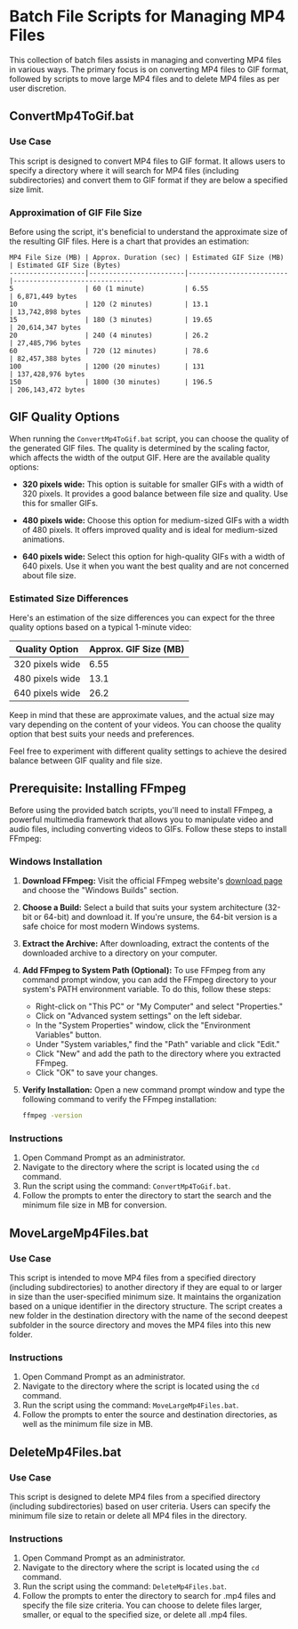 # Batch File Scripts for Managing MP4 Files

This collection of batch files assists in managing and converting MP4 files in various ways. The primary focus is on converting MP4 files to GIF format, followed by scripts to move large MP4 files and to delete MP4 files as per user discretion.

## ConvertMp4ToGif.bat

### Use Case
This script is designed to convert MP4 files to GIF format. It allows users to specify a directory where it will search for MP4 files (including subdirectories) and convert them to GIF format if they are below a specified size limit.

### Approximation of GIF File Size
Before using the script, it's beneficial to understand the approximate size of the resulting GIF files. Here is a chart that provides an estimation:

```
MP4 File Size (MB) | Approx. Duration (sec) | Estimated GIF Size (MB) | Estimated GIF Size (Bytes)
-------------------|------------------------|-------------------------|------------------------------
5                  | 60 (1 minute)          | 6.55                    | 6,871,449 bytes
10                 | 120 (2 minutes)        | 13.1                    | 13,742,898 bytes
15                 | 180 (3 minutes)        | 19.65                   | 20,614,347 bytes
20                 | 240 (4 minutes)        | 26.2                    | 27,485,796 bytes
60                 | 720 (12 minutes)       | 78.6                    | 82,457,388 bytes
100                | 1200 (20 minutes)      | 131                     | 137,428,976 bytes
150                | 1800 (30 minutes)      | 196.5                   | 206,143,472 bytes
```

## GIF Quality Options

When running the `ConvertMp4ToGif.bat` script, you can choose the quality of the generated GIF files. The quality is determined by the scaling factor, which affects the width of the output GIF. Here are the available quality options:

- **320 pixels wide:** This option is suitable for smaller GIFs with a width of 320 pixels. It provides a good balance between file size and quality. Use this for smaller GIFs.

- **480 pixels wide:** Choose this option for medium-sized GIFs with a width of 480 pixels. It offers improved quality and is ideal for medium-sized animations.

- **640 pixels wide:** Select this option for high-quality GIFs with a width of 640 pixels. Use it when you want the best quality and are not concerned about file size.

### Estimated Size Differences

Here's an estimation of the size differences you can expect for the three quality options based on a typical 1-minute video:

| Quality Option      | Approx. GIF Size (MB) |
|---------------------|-----------------------|
| 320 pixels wide     | 6.55                  |
| 480 pixels wide     | 13.1                  |
| 640 pixels wide     | 26.2                  |

Keep in mind that these are approximate values, and the actual size may vary depending on the content of your videos. You can choose the quality option that best suits your needs and preferences.

Feel free to experiment with different quality settings to achieve the desired balance between GIF quality and file size.

## Prerequisite: Installing FFmpeg

Before using the provided batch scripts, you'll need to install FFmpeg, a powerful multimedia framework that allows you to manipulate video and audio files, including converting videos to GIFs. Follow these steps to install FFmpeg:

### Windows Installation

1. **Download FFmpeg:** Visit the official FFmpeg website's [download page](https://www.ffmpeg.org/download.html) and choose the "Windows Builds" section.

2. **Choose a Build:** Select a build that suits your system architecture (32-bit or 64-bit) and download it. If you're unsure, the 64-bit version is a safe choice for most modern Windows systems.

3. **Extract the Archive:** After downloading, extract the contents of the downloaded archive to a directory on your computer.

4. **Add FFmpeg to System Path (Optional):** To use FFmpeg from any command prompt window, you can add the FFmpeg directory to your system's PATH environment variable. To do this, follow these steps:
   
   - Right-click on "This PC" or "My Computer" and select "Properties."
   - Click on "Advanced system settings" on the left sidebar.
   - In the "System Properties" window, click the "Environment Variables" button.
   - Under "System variables," find the "Path" variable and click "Edit."
   - Click "New" and add the path to the directory where you extracted FFmpeg.
   - Click "OK" to save your changes.

5. **Verify Installation:** Open a new command prompt window and type the following command to verify the FFmpeg installation:

   ```bash
   ffmpeg -version

### Instructions
1. Open Command Prompt as an administrator.
2. Navigate to the directory where the script is located using the `cd` command.
3. Run the script using the command: `ConvertMp4ToGif.bat`.
4. Follow the prompts to enter the directory to start the search and the minimum file size in MB for conversion.

## MoveLargeMp4Files.bat

### Use Case
This script is intended to move MP4 files from a specified directory (including subdirectories) to another directory if they are equal to or larger in size than the user-specified minimum size. It maintains the organization based on a unique identifier in the directory structure. The script creates a new folder in the destination directory with the name of the second deepest subfolder in the source directory and moves the MP4 files into this new folder.

### Instructions
1. Open Command Prompt as an administrator.
2. Navigate to the directory where the script is located using the `cd` command.
3. Run the script using the command: `MoveLargeMp4Files.bat`.
4. Follow the prompts to enter the source and destination directories, as well as the minimum file size in MB.

## DeleteMp4Files.bat

### Use Case
This script is designed to delete MP4 files from a specified directory (including subdirectories) based on user criteria. Users can specify the minimum file size to retain or delete all MP4 files in the directory.

### Instructions
1. Open Command Prompt as an administrator.
2. Navigate to the directory where the script is located using the `cd` command.
3. Run the script using the command: `DeleteMp4Files.bat`.
4. Follow the prompts to enter the directory to search for .mp4 files and specify the file size criteria. You can choose to delete files larger, smaller, or equal to the specified size, or delete all .mp4 files.
